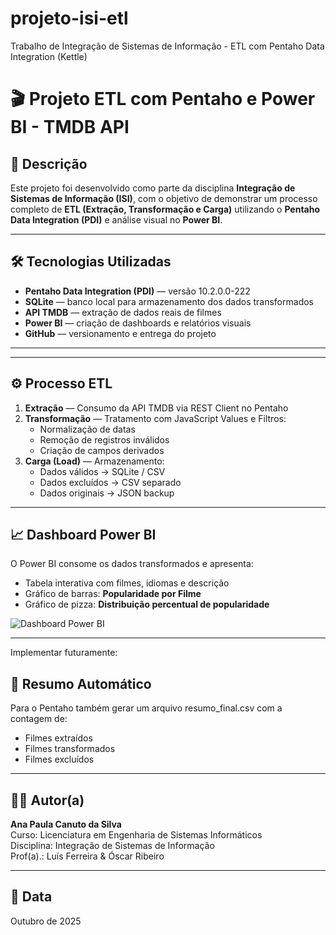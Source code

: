 # projeto-isi-etl
Trabalho de Integração de Sistemas de Informação - ETL com Pentaho Data Integration (Kettle)
# 🎬 Projeto ETL com Pentaho e Power BI - TMDB API

## 📘 Descrição
Este projeto foi desenvolvido como parte da disciplina **Integração de Sistemas de Informação (ISI)**, com o objetivo de demonstrar um processo completo de **ETL (Extração, Transformação e Carga)** utilizando o **Pentaho Data Integration (PDI)** e análise visual no **Power BI**.

---

## 🛠️ Tecnologias Utilizadas
- **Pentaho Data Integration (PDI)** — versão 10.2.0.0-222  
- **SQLite** — banco local para armazenamento dos dados transformados  
- **API TMDB** — extração de dados reais de filmes  
- **Power BI** — criação de dashboards e relatórios visuais  
- **GitHub** — versionamento e entrega do projeto  

---
---

## ⚙️ Processo ETL

1. **Extração** — Consumo da API TMDB via REST Client no Pentaho  
2. **Transformação** — Tratamento com JavaScript Values e Filtros:
   - Normalização de datas
   - Remoção de registros inválidos
   - Criação de campos derivados
3. **Carga (Load)** — Armazenamento:
   - Dados válidos → SQLite / CSV
   - Dados excluídos → CSV separado
   - Dados originais → JSON backup

---

## 📈 Dashboard Power BI

O Power BI consome os dados transformados e apresenta:

- Tabela interativa com filmes, idiomas e descrição  
- Gráfico de barras: **Popularidade por Filme**  
- Gráfico de pizza: **Distribuição percentual de popularidade**

![Dashboard Power BI](powerbi/dashboard_export.png)

---
Implementar futuramente:
## 🧩 Resumo Automático

Para o Pentaho também gerar um arquivo resumo_final.csv com a contagem de:
- Filmes extraídos
- Filmes transformados
- Filmes excluídos  

---

## 👩‍💻 Autor(a)
**Ana Paula Canuto da Silva**  
Curso: Licenciatura em Engenharia de Sistemas Informáticos  
Disciplina: Integração de Sistemas de Informação  
Prof(a).: Luís Ferreira & Óscar Ribeiro 

---

## 📅 Data
Outubro de 2025

